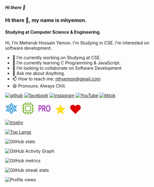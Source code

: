 ##### Hi there 👋
### Hi there 👋, my name is mhyemon.
#### Studying at Computer Science & Engineering.
Hi, I'm Meherub Hossain Yemon. I'm Studying in  CSE. I'm interested on software development. 



- 🔭 I’m currently working on Studying at CSE. 
- 🌱 I’m currently learning C Programming & JavaScript. 
- 👯 I’m looking to collaborate on Software Development 
- 💬 Ask me about Anything. 
- 📫 How to reach me: mhyemon@gmail.com 
- 😄 Pronouns: Always Chill. 


[<img src='https://cdn.jsdelivr.net/npm/simple-icons@3.0.1/icons/github.svg' alt='github' height='40'>](https://github.com/mhyemon95)  [<img src='https://cdn.jsdelivr.net/npm/simple-icons@3.0.1/icons/facebook.svg' alt='facebook' height='40'>](https://www.facebook.com/mhyemon95)  [<img src='https://cdn.jsdelivr.net/npm/simple-icons@3.0.1/icons/instagram.svg' alt='instagram' height='40'>](https://www.instagram.com/mh_yemon/)  [<img src='https://cdn.jsdelivr.net/npm/simple-icons@3.0.1/icons/youtube.svg' alt='YouTube' height='40'>](https://www.youtube.com/channel/MHYemon)  [<img src='https://cdn.jsdelivr.net/npm/simple-icons@3.0.1/icons/tiktok.svg' alt='tiktok' height='40'>](https://m.tiktok.com/h5/share/usr/6697878360900781061.html?_d=dgfd0c43484jl0&language=en&sec_uid=MS4wLjABAAAA5NuplvZfc00-A69x9kAXvegjeMbgLxT4bheI9y3XaUahra-9ek2BgPpTX1g5W_vK&share_author_id=6697878360900781061&u_code=d6edm5351c6gk3&timestamp=1645290551&user_id=6697878360900781061&sec_user_id=MS4wLjABAAAA5NuplvZfc00-A69x9kAXvegjeMbgLxT4bheI9y3XaUahra-9ek2BgPpTX1g5W_vK&utm_source=copy&utm_campaign=client_share&utm_medium=android&share_iid=7058124151941367579&share_link_id=798a7bf8-54f6-47f2-8803-01ea2d548900&share_app_id=1233)  

<a href='https://archiveprogram.github.com/'><img src='https://raw.githubusercontent.com/acervenky/animated-github-badges/master/assets/acbadge.gif' width='40' height='40'></a> <a href='https://docs.github.com/en/developers'><img src='https://raw.githubusercontent.com/acervenky/animated-github-badges/master/assets/devbadge.gif' width='40' height='40'></a> <a href='https://github.com/pricing'><img src='https://raw.githubusercontent.com/acervenky/animated-github-badges/master/assets/pro.gif' width='40' height='40'></a> <a href='https://stars.github.com/'><img src='https://raw.githubusercontent.com/acervenky/animated-github-badges/master/assets/starbadge.gif' width='35' height='35'></a> <a href='https://docs.github.com/en/github/supporting-the-open-source-community-with-github-sponsors'><img src='https://raw.githubusercontent.com/acervenky/animated-github-badges/master/assets/sponsorbadge.gif' width='35' height='35'></a> 

[![trophy](https://github-profile-trophy.vercel.app/?username=mhyemon95)](https://github.com/ryo-ma/github-profile-trophy)

[![Top Langs](https://github-readme-stats.vercel.app/api/top-langs/?username=mhyemon95)](https://github.com/anuraghazra/github-readme-stats)

![GitHub stats](https://github-readme-stats.vercel.app/api?username=mhyemon95&show_icons=true&count_private=true)  

![GitHub Activity Graph](https://activity-graph.herokuapp.com/graph?username=mhyemon95)  

![GitHub metrics](https://metrics.lecoq.io/mhyemon95)  

![GitHub streak stats](https://github-readme-streak-stats.herokuapp.com/?user=mhyemon95)  

![Profile views](https://gpvc.arturio.dev/mhyemon95)  

